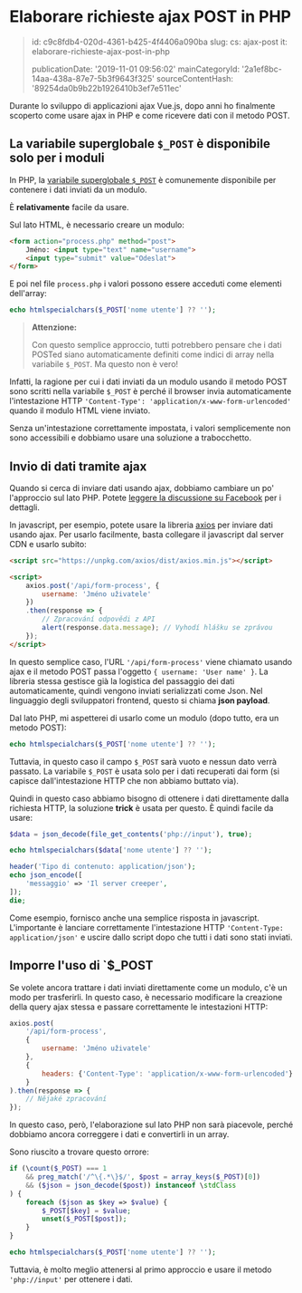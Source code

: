 Elaborare richieste ajax POST in PHP
====================================

> id: c9c8fdb4-020d-4361-b425-4f4406a090ba
> slug:
> 	cs: ajax-post
> 	it: elaborare-richieste-ajax-post-in-php
> 
> publicationDate: '2019-11-01 09:56:02'
> mainCategoryId: '2a1ef8bc-14aa-438a-87e7-5b3f9643f325'
> sourceContentHash: '89254da0b9b22b1926410b3ef7e511ec'

Durante lo sviluppo di applicazioni ajax Vue.js, dopo anni ho finalmente scoperto come usare ajax in PHP e come ricevere dati con il metodo POST.

La variabile superglobale `$_POST` è disponibile solo per i moduli
-------------------------------------------------------------

In PHP, la <a href="/superglobal-variable">variabile superglobale `$_POST`</a> è comunemente disponibile per contenere i dati inviati da un modulo.

È **relativamente** facile da usare.

Sul lato HTML, è necessario creare un modulo:

```html
<form action="process.php" method="post">
    Jméno: <input type="text" name="username">
    <input type="submit" value="Odeslat">
</form>
```

E poi nel file `process.php` i valori possono essere acceduti come elementi dell'array:

```php
echo htmlspecialchars($_POST['nome utente'] ?? '');
```

> **Attenzione:**
>
> Con questo semplice approccio, tutti potrebbero pensare che i dati POSTed siano automaticamente definiti come indici di array nella variabile `$_POST`. Ma questo non è vero!

Infatti, la ragione per cui i dati inviati da un modulo usando il metodo POST sono scritti nella variabile `$_POST` è perché il browser invia automaticamente l'intestazione HTTP `'Content-Type': 'application/x-www-form-urlencoded'` quando il modulo HTML viene inviato.

Senza un'intestazione correttamente impostata, i valori semplicemente non sono accessibili e dobbiamo usare una soluzione a trabocchetto.

Invio di dati tramite ajax
-------------------

Quando si cerca di inviare dati usando ajax, dobbiamo cambiare un po' l'approccio sul lato PHP. Potete <a href="https://www.facebook.com/groups/frontendisti/permalink/2372671669611010/">leggere la discussione su Facebook</a> per i dettagli.

In javascript, per esempio, potete usare la libreria <a href="https://github.com/axios/axios">axios</a> per inviare dati usando ajax. Per usarlo facilmente, basta collegare il javascript dal server CDN e usarlo subito:

```html
<script src="https://unpkg.com/axios/dist/axios.min.js"></script>

<script>
    axios.post('/api/form-process', {
        username: 'Jméno uživatele'
    })
    .then(response => {
        // Zpracování odpovědi z API
        alert(response.data.message); // Vyhodí hlášku se zprávou
    });
</script>
```

In questo semplice caso, l'URL `'/api/form-process'` viene chiamato usando ajax e il metodo POST passa l'oggetto `{ username: 'User name' }`. La libreria stessa gestisce già la logistica del passaggio dei dati automaticamente, quindi vengono inviati serializzati come Json. Nel linguaggio degli sviluppatori frontend, questo si chiama **json payload**.

Dal lato PHP, mi aspetterei di usarlo come un modulo (dopo tutto, era un metodo POST):

```php
echo htmlspecialchars($_POST['nome utente'] ?? '');
```

Tuttavia, in questo caso il campo `$_POST` sarà vuoto e nessun dato verrà passato. La variabile `$_POST` è usata solo per i dati recuperati dai form (si capisce dall'intestazione HTTP che non abbiamo buttato via).

Quindi in questo caso abbiamo bisogno di ottenere i dati direttamente dalla richiesta HTTP, la soluzione **trick** è usata per questo. È quindi facile da usare:

```php
$data = json_decode(file_get_contents('php://input'), true);

echo htmlspecialchars($data['nome utente'] ?? '');

header('Tipo di contenuto: application/json');
echo json_encode([
    'messaggio' => 'Il server creeper',
]);
die;
```

Come esempio, fornisco anche una semplice risposta in javascript. L'importante è lanciare correttamente l'intestazione HTTP `'Content-Type: application/json'` e uscire dallo script dopo che tutti i dati sono stati inviati.

Imporre l'uso di `$_POST
-------------------------

Se volete ancora trattare i dati inviati direttamente come un modulo, c'è un modo per trasferirli. In questo caso, è necessario modificare la creazione della query ajax stessa e passare correttamente le intestazioni HTTP:

```js
axios.post(
    '/api/form-process',
    {
        username: 'Jméno uživatele'
    },
    {
        headers: {'Content-Type': 'application/x-www-form-urlencoded'}
    }
).then(response => {
    // Nějaké zpracování
});
```

In questo caso, però, l'elaborazione sul lato PHP non sarà piacevole, perché dobbiamo ancora correggere i dati e convertirli in un array.

Sono riuscito a trovare questo orrore:

```php
if (\count($_POST) === 1
    && preg_match('/^\{.*\}$/', $post = array_keys($_POST)[0])
    && ($json = json_decode($post)) instanceof \stdClass
) {
    foreach ($json as $key => $value) {
        $_POST[$key] = $value;
        unset($_POST[$post]);
    }
}

echo htmlspecialchars($_POST['nome utente'] ?? '');
```

Tuttavia, è molto meglio attenersi al primo approccio e usare il metodo `'php://input'` per ottenere i dati.

